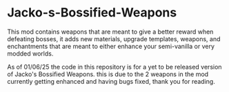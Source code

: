 # Jacko-s-Bossified-Weapons

This mod contains weapons that are meant to give a better reward when defeating bosses, it adds new materials, upgrade templates, weapons,
and enchantments that are meant to either enhance your semi-vanilla or very modded worlds.

As of 01/06/25 the code in this repository is for a yet to be released version of Jacko's Bossified Weapons. 
this is due to the 2 weapons in the mod currently getting enhanced and having bugs fixed, thank you for reading.
